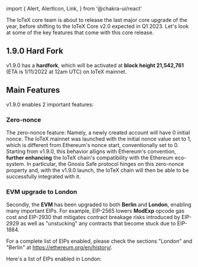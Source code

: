 import {
  Alert,
  AlertIcon,
  Link,
} from '@chakra-ui/react'

The IoTeX core team is about to release the last major core upgrade of the year, before shifting to the IoTeX Core v2.0 expected in Q1 2023. Let's look at some of the key features that come with this core release. 

## 1.9.0 Hard Fork

v1.9.0 has a **hardfork**, which will be activated at **block height 21,542,761** (ETA is 1/11/2022 at 12am UTC) on IoTeX mainnet. 

## Main Features

v1.9.0 enables 2 important features:

### Zero-nonce

The zero-nonce feature: Namely, a newly created account will have 0 initial nonce. The IoTeX mainnet was launched with the initial nonce value set to 1, which is different from Ethereum's nonce start, conventionally set to 0. Starting from v1.9.0, this behavior alligns with Ethereum's convention, **further enhancing** the IoTeX chain's compatibility with the Ethereum eco-system. In particular, the Gnosis Safe protocol hinges on this zero-nonce property and, with the v1.9.0 launch, the IoTeX chain will then be able to be successfully integrated with it.

### EVM upgrade to London
Secondly, the **EVM** has been upgraded to both **Berlin** and **London**, enabling many important EIPs. For example, EIP-2565 lowers **ModExp** opcode gas cost and EIP-2930 that mitigates contract breakage risks introduced by EIP-2929 as well as "unstucking" any contracts that become stuck due to EIP-1884. 


For a complete list of EIPs enabled, please check the sections "London" and "Berlin" at https://ethereum.org/en/history/.


Here's a list of EIPs enabled in London:

1. [EIP-1559](https://eips.ethereum.org/EIPS/eip-1559): Fee market change for ETH 1.0 chain
2. [EIP-3198](https://eips.ethereum.org/EIPS/eip-3198): BASEFEE opcode
3. [EIP-3529](https://eips.ethereum.org/EIPS/eip-3529): Reduction in refunds
4. [EIP-3541](https://eips.ethereum.org/EIPS/eip-3541): Reject new contract code starting with the 0xEF byte
5. [EIP-3554](https://eips.ethereum.org/EIPS/eip-3554): Difficulty Bomb Delay to December 2021

and EIPs enabled in Berlin:

1. [EIP-2565](https://eips.ethereum.org/EIPS/eip-2565): ModExp Gas Cost
2. [EIP-2718](https://eips.ethereum.org/EIPS/eip-2718): Typed Transaction Envelope
3. [EIP-2929](https://eips.ethereum.org/EIPS/eip-2929): Gas cost increases for state access opcodes
4. [EIP-2930](https://eips.ethereum.org/EIPS/eip-2930): Optional access lists

## Upgrade Priority 

v1.9.0 comes with a hardfork, so all nodes must upgrade in order to keep syncing with the IoTeX blockchain

## Other Minor Improvements

v1.9.0 has also come with a couple of other minor improvements and fixes, including the final fix to [the issue patched by v1.8.4](https://developers.iotex.io/posts/IoTeX-Core-Release-1.8.4).

## Full release Notes

<Alert status='success' variant='solid'>
  <AlertIcon />
If you're interested in exploring the full release notes, feel free to checkout the iotex core github repository: https://github.com/iotexproject/iotex-core/releases/tag/v1.9.0
</Alert>


___ 


## Interested in running an IoTeX node?
If you are interested in setting up an IoTeX delegate from scratch, please refer to the official documentation: 

📚 [delegates.iotex.io](https://delegates.iotex.io)

